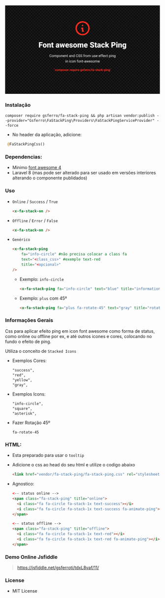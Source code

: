 ![Logo](logo.png)

### Instalação

```composer 
composer require gsferro/fa-stack-ping && php artisan vendor:publish --provider="Gsferro\FaStackPing\Providers\FaStackPingServiceProvider" --force
```

- No header da aplicação, adicione:
```php
 @FaStackPingCss()
```

### Dependencias:

- Minimo [font awesome 4](https://fontawesome.com/v4/)
- Laravel 8 (mas pode ser alterado para ser usado em versões interiores alterando o componente publidados)


### Uso

- `Online` / `Success` / `True`
    ```html
    <x-fa-stack-on />
    ```

- `Offline` / `Error` / `False`
    ```html
    <x-fa-stack-on />
    ```
  
- `Genérico`
    ```html
    <x-fa-stack-ping 
        fa="info-circle" #não precisa colocar a class fa
        text="<class_css>" #exemple text-red 
        title="<opcional>" 
    />
    ```
    - Exemplo: `info-circle`
        ```html
        <x-fa-stack-ping fa="info-circle" text="blue" title="information" />
        ```
    - Exemplo: `plus` com 45º
        ```html
        <x-fa-stack-ping fa="plus fa-rotate-45" text="gray" title="rotate" />
        ```
    
### Informações Gerais

Css para aplicar efeito ping em icon font awesome como forma de status, como online ou offline por ex, e até outros icones e cores, colocando no fundo o efeito de ping.

Utiliza o conceito de `Stacked Icons`

- Exemplos Cores:

    ```text
    "success",
    "red",     
    "yellow",  
    "gray",
    ```

- Exemplos Icons:

    ```text
    "info-circle",
    "square",
    "asterisk",
    ```

- Fazer Rotação 45º

    ```text
    fa-rotate-45
    ```

### HTML:

- Esta preparado para usar o `tooltip`
- Adicione o css ao head do seu html e utilize o codigo abaixo
    ```html
    <link href="vendor/fa-stack-ping/fa-stack-ping.css" rel="stylesheet" type="text/css"> 
    ```
  
- Agnostico:
    ```html
    <-- status online -->
    <span class="fa-stack-ping" title="online">
      <i class="fa fa-circle fa-stack-1x text-success"></i>
      <i class="fa fa-circle fa-stack-1x text-success fa-animate-ping"></i>
    </span>
    ```
    
    ```html
    <-- status offline -->
    <span class="fa-stack-ping" title="offline">
      <i class="fa fa-circle fa-stack-1x text-red"></i>
      <i class="fa fa-circle fa-stack-1x text-red fa-animate-ping"></i>
    </span>
    ```

### Demo Online Jsfiddle

  > https://jsfiddle.net/gsferroti/tdxL8vaf/11/

### License

- MIT License